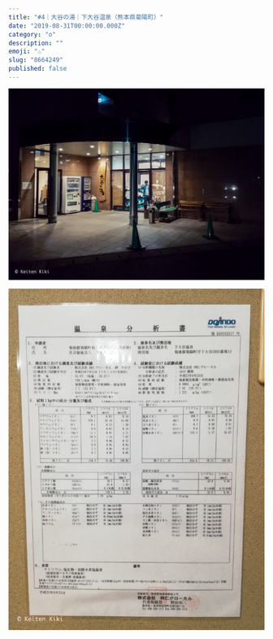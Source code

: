 ```yaml
---
title: "#4｜大谷の湯｜下大谷温泉（熊本県菊陽町）"
date: "2019-08-31T00:00:00.000Z"
category: "o"
description: ""
emoji: "♨️"
slug: "8664249"
published: false
---
```


![♨](01.jpg)

![♨](02.jpg)
